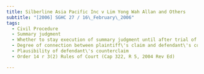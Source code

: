 ```yaml
---
title: Silberline Asia Pacific Inc v Lim Yong Wah Allan and Others 
subtitle: "[2006] SGHC 27 / 16\_February\_2006"
tags:
  - Civil Procedure
  - Summary judgment
  - Whether to stay execution of summary judgment until after trial of defendant\'s counterclaim
  - Degree of connection between plaintiff\'s claim and defendant\'s counterclaim
  - Plausibility of defendant\'s counterclaim
  - Order 14 r 3(2) Rules of Court (Cap 322, R 5, 2004 Rev Ed)

---
```


